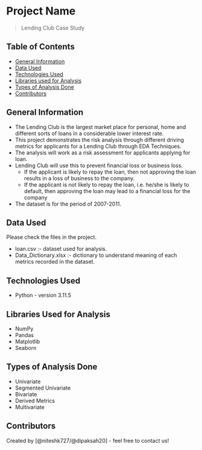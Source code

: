 # Project Name
> Lending Club Case Study


## Table of Contents
* [General Information](#general-information)
* [Data Used](#data-used)
* [Technologies Used](#technologies-used)
* [Libraries used for Analysis](#libraries-used-for-analysis)
* [Types of Analysis Done](#types-of-analysis-done)
* [Contributors](#contributors)

## General Information
- The Lending Club is the largest market place for personal, home and different sorts of loans in a considerable lower interest rate.
- This project demonstrates the risk analysis through different driving metrics for applicants for a Lending Club through EDA Techniques.
- The analysis will work as a risk assessment for applicants applying for loan.
- Lending Club will use this to prevent financial loss or business loss.
    - If the applicant is likely to repay the loan, then not approving the loan results in a loss of business to the company.
    - If the applicant is not likely to repay the loan, i.e. he/she is likely to default, then approving the loan may lead to a financial loss for the company
- The dataset is for the period of 2007-2011.

## Data Used
Please check the files in the project.
- loan.csv :- dataset used for analysis.
- Data_Dictionary.xlsx :- dictionary to understand meaning of each metrics recorded in the dataset.

## Technologies Used
- Python - version 3.11.5

## Libraries Used for Analysis
- NumPy
- Pandas
- Matplotlib
- Seaborn

## Types of Analysis Done
- Univariate
- Segmented Univariate
- Bivariate
- Derived Metrics
- Multivariate

## Contributors
Created by [@niteshk727/@dipaksah20] - feel free to contact us!

<!-- ## License -->
<!-- This project is open source and available under the [... License](). -->

<!-- You don't have to include all sections - just the one's relevant to your project -->
